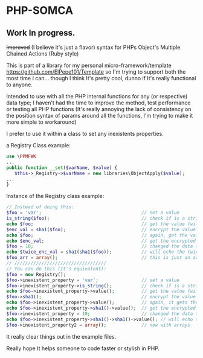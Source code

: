 PHP-SOMCA
=========

Work In progress.
---------

~~Improved~~ (I believe it's just a flavor) syntax for PHPs Object's Multiple Chained Actions (Ruby style)

This is part of a library for my personal micro-framework/template https://github.com/ElPepe101/Template so I'm trying to support both the most time I can... though I think It's pretty cool, dunno if It's really functional to anyone.

Intended to use with all the PHP internal functions for any (or respective) data type; I haven't had the time to improve the method, test performance or testing all PHP functions (It's really annoying the lack of consistency on the position syntax of params around all the functions, I'm trying to make it more simple to workaround)

I prefer to use it within a class to set any inexistents properties.

a Registry Class example:

```PHP
use \PPMFWK
... 
public function __set($varName, $value) {
   $this->_Registry->$varName = new libraries\ObjectApply($value);
...
}
```
Instance of the Registry class example:

```PHP
// Instead of doing this:
$foo = 'var';                                     // set a value
is_string($foo);                                  // check if is a string
echo $foo;                                        // get the value (will echo 'var')
$enc_val = sha1($foo);                            // encrypt the value & save it
echo $foo;                                        // again, get the value (will echo 'var')
echo $enc_val;                                    // get the encrypted value (will echo something XD)
$foo = 10;                                        // changed the data type and value
echo $twice_enc_val = sha1(sha1($foo));           // will echo the twice encrypted value of 10
$foo_arr = array();                               // this is just an array
// //////////////////////////////////
// You can do this (It's equivalent):
$foo = new Registry();
$foo->inexistent_property = 'var';                // set a value
$foo->inexistent_property->is_string();           // check if is a string
echo $foo->inexistent_property->value();          // get the value (will echo 'var')
$foo->sha1();                                     // encrypt the value & save it
echo $foo->inexistent_property->value();          // again, it gets the original value (echo 'var')
echo $foo->inexistent_property->sha1()->value();  // get the encrypted value
$foo->inexistent_property = 10;                   // changed the data type and value
echo $foo->inexistent_property->sha1()->sha1()->value(); // will echo the twice encrypted value of 10
$foo->inexistent_property2 = array();             // now with arrays
```

It really clear things out in the example files.

Really hope It helps someone to code faster or stylish in PHP.
